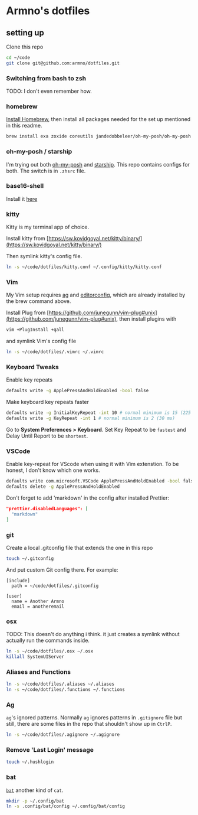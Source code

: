 # Armno's dotfiles

## setting up

Clone this repo

```sh
cd ~/code
git clone git@github.com:armno/dotfiles.git
```

### Switching from bash to zsh

TODO: I don't even remember how.

### homebrew

[Install Homebrew](https://brew.sh/), then install all packages needed for the set up mentioned in this readme.

```sh
brew install exa zoxide coreutils jandedobbeleer/oh-my-posh/oh-my-posh the_silver_searcher editorconfig git-delta bat fzf
```

### oh-my-posh / starship

I'm trying out both [oh-my-posh](https://ohmyposh.dev/) and [starship](https://starship.rs/).
This repo contains configs for both. The switch is in `.zhsrc` file.

### base16-shell

Install it [here](https://github.com/chriskempson/base16-shell)

### kitty

Kitty is my terminal app of choice.

Install kitty from [https://sw.kovidgoyal.net/kitty/binary/](https://sw.kovidgoyal.net/kitty/binary/)

Then symlink kitty's config file.

```sh
ln -s ~/code/dotfiles/kitty.conf ~/.config/kitty/kitty.conf
```

### Vim

My Vim setup requires [ag](https://github.com/ggreer/the_silver_searcher)
and [editorconfig](http://editorconfig.org), which are already installed by the brew command above.

Install Plug from [https://github.com/junegunn/vim-plug#unix](https://github.com/junegunn/vim-plug#unix),
then install plugins with

```sh
vim +PlugInstall +qall
```

and symlink Vim's config file

```sh
ln -s ~/code/dotfiles/.vimrc ~/.vimrc
```

### Keyboard Tweaks

Enable key repeats

```sh
defaults write -g ApplePressAndHoldEnabled -bool false
```

Make keyboard key repeats faster

```sh
defaults write -g InitialKeyRepeat -int 10 # normal minimum is 15 (225 ms)
defaults write -g KeyRepeat -int 1 # normal minimum is 2 (30 ms)
```

Go to **System Preferences > Keyboard**. Set Key Repeat to be `fastest` and Delay Until Report to be `shortest`.

### VSCode

Enable key-repeat for VScode when using it with Vim extenstion.
To be honest, I don't know which one works.

```sh
defaults write com.microsoft.VSCode ApplePressAndHoldEnabled -bool false
defaults delete -g ApplePressAndHoldEnabled
```

Don't forget to add 'markdown' in the config after installed Prettier:

```json
"prettier.disabledLanguages": [
  "markdown"
]
```

### git

Create a local .gitconfig file that extends the one in this repo

```sh
touch ~/.gitconfig
```

And put custom Git config there. For example:

```
[include]
  path = ~/code/dotfiles/.gitconfig

[user]
  name = Another Armno
  email = anotheremail
```

### osx

TODO: This doesn't do anything i think. it just creates a symlink without actually run the commands inside.

```sh
ln -s ~/code/dotfiles/.osx ~/.osx
killall SystemUIServer
```

### Aliases and Functions

```sh
ln -s ~/code/dotfiles/.aliases ~/.aliases
ln -s ~/code/dotfiles/.functions ~/.functions
```

### Ag

`ag`'s ignored patterns. Normally `ag` ignores patterns in `.gitignore` file but still, there are some files in the repo that shouldn't show up in `CtrlP`.

```sh
ln -s ~/code/dotfiles/.agignore ~/.agignore
```

### Remove 'Last Login' message

```sh
touch ~/.hushlogin
```

### bat

[`bat`](https://github.com/sharkdp/bat) another kind of `cat`.

```sh
mkdir -p ~/.config/bat
ln -s .config/bat/config ~/.config/bat/config
```

